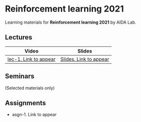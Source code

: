 # Reinforcement learning 2021

Learning materials for **Reinforcement learning 2021** by AIDA Lab.

## Lectures

| Video | Slides | 
| ----- | ------ | 
| [lec-1. Link to appear]() | [Slides. Link to appear]() | 

## Seminars 

(Selected materials only)

## Assignments

* asgn-1. Link to appear
